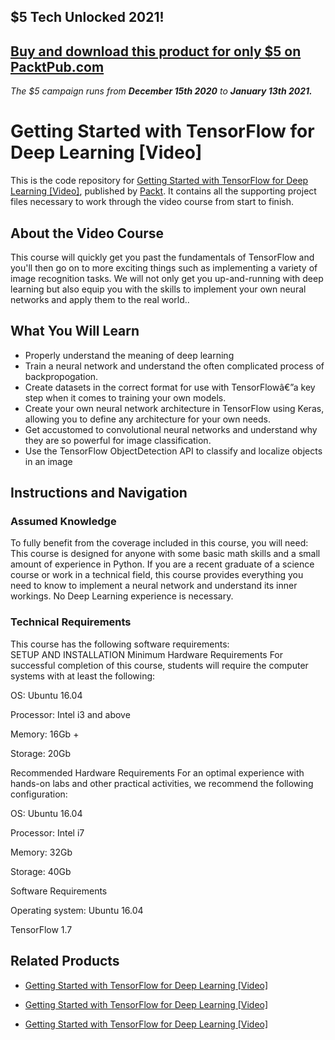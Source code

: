 ## $5 Tech Unlocked 2021!
[Buy and download this product for only $5 on PacktPub.com](https://www.packtpub.com/)
-----
*The $5 campaign         runs from __December 15th 2020__ to __January 13th 2021.__*

# Getting Started with TensorFlow for Deep Learning [Video]
This is the code repository for [Getting Started with TensorFlow for Deep Learning [Video]](https://www.packtpub.com/big-data-and-business-intelligence/getting-started-tensorflow-deep-learning-video?utm_source=github&utm_medium=repository&utm_campaign=9781788475518), published by [Packt](https://www.packtpub.com/?utm_source=github). It contains all the supporting project files necessary to work through the video course from start to finish.
## About the Video Course
This course will quickly get you past the fundamentals of TensorFlow and you'll then go on to more exciting things such as implementing a variety of image recognition tasks. We will not only get you up-and-running with deep learning but also equip you with the skills to implement your own neural networks and apply them to the real world..

<H2>What You Will Learn</H2>
<DIV class=book-info-will-learn-text>
<UL>
<LI>Properly understand the meaning of deep learning 
<LI>Train a neural network and understand the often complicated process of backpropogation. 
<LI>Create datasets in the correct format for use with TensorFlowâ€”a key step when it comes to training your own models. 
<LI>Create your own neural network architecture in TensorFlow using Keras, allowing you to define any architecture for your own needs. 
<LI>Get accustomed to convolutional neural networks and understand why they are so powerful for image classification. 
<LI>Use the TensorFlow ObjectDetection API to classify and localize objects in an image </LI></UL></DIV>

## Instructions and Navigation
### Assumed Knowledge
To fully benefit from the coverage included in this course, you will need:<br/>
This course is designed for anyone with some basic math skills and a small amount of experience in Python. If you are a recent graduate of a science course or work in a technical field, this course provides everything you need to know to implement a neural network and understand its inner workings. 
No Deep Learning experience is necessary.
### Technical Requirements
This course has the following software requirements:<br/>
SETUP AND INSTALLATION
Minimum Hardware Requirements
For successful completion of this course, students will require the computer systems with at least the following:


OS: Ubuntu 16.04



Processor: Intel i3 and above



Memory:  16Gb +



Storage:  20Gb


Recommended Hardware Requirements
For an optimal experience with hands-on labs and other practical activities, we recommend the following configuration:


OS: Ubuntu 16.04



Processor: Intel i7



Memory:  32Gb



Storage:  40Gb


Software Requirements

Operating system: Ubuntu 16.04



TensorFlow 1.7



## Related Products
* [Getting Started with TensorFlow for Deep Learning [Video]](https://www.packtpub.com/big-data-and-business-intelligence/getting-started-tensorflow-deep-learning-video?utm_source=github&utm_medium=repository&utm_campaign=9781788475518)

* [Getting Started with TensorFlow for Deep Learning [Video]](https://www.packtpub.com/big-data-and-business-intelligence/getting-started-tensorflow-deep-learning-video?utm_source=github&utm_medium=repository&utm_campaign=9781788475518)

* [Getting Started with TensorFlow for Deep Learning [Video]](https://www.packtpub.com/big-data-and-business-intelligence/getting-started-tensorflow-deep-learning-video?utm_source=github&utm_medium=repository&utm_campaign=9781788475518)

